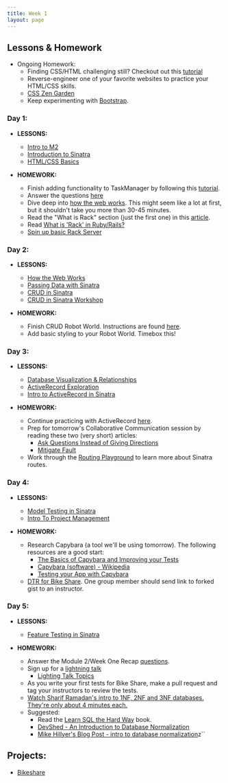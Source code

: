 ```yaml
---
title: Week 1
layout: page
---
```


## Lessons & Homework

* Ongoing Homework:
  - Finding CSS/HTML challenging still? Checkout out this [tutorial](https://github.com/turingschool-examples/introductory-static-site)
  - Reverse-engineer one of your favorite websites to practice your HTML/CSS skills.
  - [CSS Zen Garden](http://www.csszengarden.com/)
  - Keep experimenting with [Bootstrap](http://getbootstrap.com/).

### Day 1:

* **LESSONS:**
  - [Intro to M2]()
  - [Introduction to Sinatra](../lessons/introduction_to_sinatra)
  - [HTML/CSS Basics](../slides/html_css_basics/html_css_basics)

* **HOMEWORK:**
  - Finish adding functionality to TaskManager by following this [tutorial](https://gist.github.com/case-eee/06c54aae5b414dfc010f485827c9d1db).
  - Answer the questions [here](https://gist.github.com/case-eee/1f066fa3be100f8f18f4d31f521a3da4)
  - Dive deep into [how the web works](https://gist.github.com/Carmer/1ac51aa7418c6bd4b1d19e22fa0e03a8). This might seem like a lot at first, but it shouldn't take you more than 30-45 minutes.
  - Read the "What is Rack" section (just the first one) in this [article](http://rubylearning.com/blog/2013/04/02/whats-rack/).
  - Read [What is 'Rack' in Ruby/Rails?](http://blog.gauravchande.com/what-is-rack-in-ruby-rails)
  - [Spin up basic Rack Server](../homework/rack)

### Day 2:

* **LESSONS:**
  - [How the Web Works](../slides/how_the_web_works/slides.md)
  - [Passing Data with Sinatra](../lessons/passing_data_with_sinatra)
  - [CRUD in Sinatra](../lessons/crud_in_sinatra)
  - [CRUD in Sinatra Workshop](../lessons/crud_in_sinatra_workshop)

* **HOMEWORK:**
  - Finish CRUD Robot World. Instructions are found [here](../lessons/crud_in_sinatra_workshop).
  - Add basic styling to your Robot World. Timebox this!

### Day 3:

* **LESSONS:**
  - [Database Visualization & Relationships](../lessons/database_visualization_and_relationships)
  - [ActiveRecord Exploration](../lessons/activerecord_exploration)
  - [Intro to ActiveRecord in Sinatra](../lessons/intro_to_active_record_in_sinatra)

* **HOMEWORK:**
  - Continue practicing with ActiveRecord [here](../homework/activerecord_and_database_practice).
  - Prep for tomorrow's Collaborative Communication session by reading these two (very short) articles:
    - [Ask Questions Instead of Giving Directions](../homework/resources/ask_questions.pdf)
    - [Mitigate Fault](../homework/resources/mitigate_fault.pdf)
  -  Work through the [Routing Playground](https://github.com/turingschool/routing_playground) to learn more about Sinatra routes.

### Day 4:

* **LESSONS:**
  - [Model Testing in Sinatra](../lessons/model_testing_in_sinatra)
  - [Intro To Project Management](../lessons/intro_to_project_management)

* **HOMEWORK:**
  - Research Capybara (a tool we'll be using tomorrow). The following resources are a good start:
    - [The Basics of Capybara and Improving your Tests](https://www.sitepoint.com/basics-capybara-improving-tests/)
    - [Capybara (software) - Wikipedia](https://en.wikipedia.org/wiki/Capybara_(software))
    - [Testing your App with Capybara](https://github.com/teamcapybara/capybara)
  - [DTR for Bike Share](https://gist.github.com/Carmer/85b9e0569af607d14f6e14b696b5e131). One group member should send link to forked gist to an instructor.

### Day 5:

* **LESSONS:**
  - [Feature Testing in Sinatra](../lessons/feature_testing_in_sinatra)

* **HOMEWORK:**
  - Answer the Module 2/Week One Recap [questions](https://github.com/turingschool/checks-for-understanding/blob/master/module-2/backend/week_one.md).
  - Sign up for a [lightning talk](https://docs.google.com/spreadsheets/d/1_VXTkIwXgr2KRCNmHqzZ3MDfNFPav0dRajO3BejeKz8/edit?usp=sharing)
    - [Lighting Talk Topics](../lighting_talk_topic_ideas.md)
  - As you write your first tests for Bike Share, make a pull request and tag your instructors to review the tests.
  - [Watch Sharif Ramadan's intro to 1NF, 2NF and 3NF databases. They're only about 4 minutes each.](https://www.youtube.com/watch?v=K7vzLrGCV50&list=PLQ9AAKW8HuJ5m0rmHKL88ZyjOIKejvrj0)
  - Suggested:
    - Read the [Learn SQL the Hard Way](http://sql.learncodethehardway.org/book/) book.
    - [DevShed - An Introduction to Database Normalization](http://www.devshed.com/c/a/mysql/an-introduction-to-database-normalization/)
    - [Mike Hillyer's Blog Post - intro to database normalization](http://mikehillyer.com/articles/an-introduction-to-database-normalization/)z``

## Projects:

* [Bikeshare](https://github.com/turingschool/bike-share)
